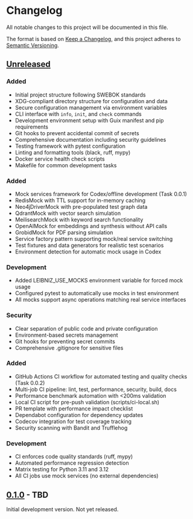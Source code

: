 # Changelog

All notable changes to this project will be documented in this file.

The format is based on [Keep a Changelog](https://keepachangelog.com/en/1.0.0/),
and this project adheres to [Semantic Versioning](https://semver.org/spec/v2.0.0.html).

## [Unreleased]

### Added
- Initial project structure following SWEBOK standards
- XDG-compliant directory structure for configuration and data
- Secure configuration management via environment variables
- CLI interface with `info`, `init`, and `check` commands
- Development environment setup with Guix manifest and pip requirements
- Git hooks to prevent accidental commit of secrets
- Comprehensive documentation including security guidelines
- Testing framework with pytest configuration
- Linting and formatting tools (black, ruff, mypy)
- Docker service health check scripts
- Makefile for common development tasks

### Added
- Mock services framework for Codex/offline development (Task 0.0.1)
- RedisMock with TTL support for in-memory caching
- Neo4jDriverMock with pre-populated test graph data
- QdrantMock with vector search simulation
- MeilisearchMock with keyword search functionality
- OpenAIMock for embeddings and synthesis without API calls
- GrobidMock for PDF parsing simulation
- Service factory pattern supporting mock/real service switching
- Test fixtures and data generators for realistic test scenarios
- Environment detection for automatic mock usage in Codex

### Development
- Added LEIBNIZ_USE_MOCKS environment variable for forced mock usage
- Configured pytest to automatically use mocks in test environment
- All mocks support async operations matching real service interfaces

### Security
- Clear separation of public code and private configuration
- Environment-based secrets management
- Git hooks for preventing secret commits
- Comprehensive .gitignore for sensitive files

### Added
- GitHub Actions CI workflow for automated testing and quality checks (Task 0.0.2)
- Multi-job CI pipeline: lint, test, performance, security, build, docs
- Performance benchmark automation with <200ms validation
- Local CI script for pre-push validation (scripts/ci-local.sh)
- PR template with performance impact checklist
- Dependabot configuration for dependency updates
- Codecov integration for test coverage tracking
- Security scanning with Bandit and Trufflehog

### Development
- CI enforces code quality standards (ruff, mypy)
- Automated performance regression detection
- Matrix testing for Python 3.11 and 3.12
- All CI jobs use mock services (no external dependencies)

## [0.1.0] - TBD

Initial development version. Not yet released.

[Unreleased]: https://github.com/b-vitamins/leibniz/compare/v0.1.0...HEAD
[0.1.0]: https://github.com/b-vitamins/leibniz/releases/tag/v0.1.0
